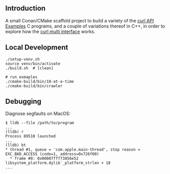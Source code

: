 ## Introduction

A small Conan/CMake scaffold project to build a variety of the [curl API Examples] C programs, and a couple of
variations thereof in C++, in order to explore how the [curl multi interface] works.

[curl API Examples]: https://curl.se/libcurl/c/example.html
[curl multi interface]: https://curl.se/libcurl/c/libcurl-multi.html

## Local Development

```shell
./setup-venv.sh
source venv/bin/activate
./build.sh  # [clean]
```

```shell
# run exmaples
./cmake-build/bin/10-at-a-time
./cmake-build/bin/crawler
```

## Debugging

Diagnose segfaults on MacOS:

```shell
$ lldb --file /path/to/program
...
(lldb) r
Process 89510 launched
...
(lldb) bt
* thread #1, queue = 'com.apple.main-thread', stop reason = EXC_BAD_ACCESS (code=1, address=0x726f00)
  * frame #0: 0x00007fff73856e52 libsystem_platform.dylib`_platform_strlen + 18
...
```
